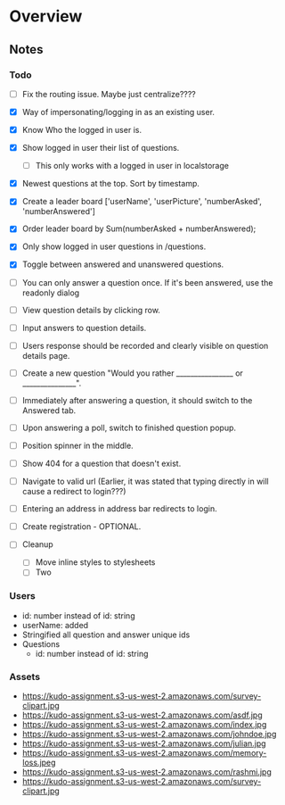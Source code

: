 # Overview

## Notes

### Todo

- [ ] Fix the routing issue. Maybe just centralize????
- [x] Way of impersonating/logging in as an existing user.
- [x] Know Who the logged in user is.
- [x] Show logged in user their list of questions.
  - [ ] This only works with a logged in user in localstorage
- [x] Newest questions at the top. Sort by timestamp.
- [x] Create a leader board ['userName', 'userPicture', 'numberAsked', 'numberAnswered']
- [x] Order leader board by Sum(numberAsked + numberAnswered);
- [x] Only show logged in user questions in /questions.
- [x] Toggle between answered and unanswered questions.

- [ ] You can only answer a question once. If it's been answered, use the readonly dialog

- [ ] View question details by clicking row.
- [ ] Input answers to question details.
- [ ] Users response should be recorded and clearly visible on question details page.

- [ ] Create a new question "Would you rather ________________ or _______________".
- [ ] Immediately after answering a question, it should switch to the Answered tab.
- [ ] Upon answering a poll, switch to finished question popup.


- [ ] Position spinner in the middle.
- [ ] Show 404 for a question that doesn't exist.
- [ ] Navigate to valid url (Earlier, it was stated that typing directly in will cause a redirect to login???)
- [ ] Entering an address in address bar redirects to login.
- [ ] Create registration - OPTIONAL.
- [ ] Cleanup 
  - [ ] Move inline styles to stylesheets
  - [ ] Two

### Users

- id: number instead of id: string
- userName: added
- Stringified all question and answer unique ids
- Questions
  - id: number instead of id: string

### Assets

* <https://kudo-assignment.s3-us-west-2.amazonaws.com/survey-clipart.jpg>
* <https://kudo-assignment.s3-us-west-2.amazonaws.com/asdf.jpg>
* <https://kudo-assignment.s3-us-west-2.amazonaws.com/index.jpg>
* <https://kudo-assignment.s3-us-west-2.amazonaws.com/johndoe.jpg>
* <https://kudo-assignment.s3-us-west-2.amazonaws.com/julian.jpg>
* <https://kudo-assignment.s3-us-west-2.amazonaws.com/memory-loss.jpeg>
* <https://kudo-assignment.s3-us-west-2.amazonaws.com/rashmi.jpg>
* <https://kudo-assignment.s3-us-west-2.amazonaws.com/survey-clipart.jpg>
